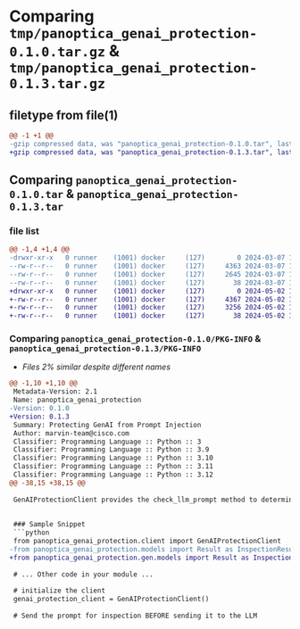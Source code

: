 # Comparing `tmp/panoptica_genai_protection-0.1.0.tar.gz` & `tmp/panoptica_genai_protection-0.1.3.tar.gz`

## filetype from file(1)

```diff
@@ -1 +1 @@
-gzip compressed data, was "panoptica_genai_protection-0.1.0.tar", last modified: Thu Mar  7 13:18:00 2024, max compression
+gzip compressed data, was "panoptica_genai_protection-0.1.3.tar", last modified: Thu May  2 10:08:05 2024, max compression
```

## Comparing `panoptica_genai_protection-0.1.0.tar` & `panoptica_genai_protection-0.1.3.tar`

### file list

```diff
@@ -1,4 +1,4 @@
-drwxr-xr-x   0 runner    (1001) docker     (127)        0 2024-03-07 13:18:00.450587 panoptica_genai_protection-0.1.0/
--rw-r--r--   0 runner    (1001) docker     (127)     4363 2024-03-07 13:18:00.450587 panoptica_genai_protection-0.1.0/PKG-INFO
--rw-r--r--   0 runner    (1001) docker     (127)     2645 2024-03-07 13:17:51.000000 panoptica_genai_protection-0.1.0/README.md
--rw-r--r--   0 runner    (1001) docker     (127)       38 2024-03-07 13:18:00.450587 panoptica_genai_protection-0.1.0/setup.cfg
+drwxr-xr-x   0 runner    (1001) docker     (127)        0 2024-05-02 10:08:05.916166 panoptica_genai_protection-0.1.3/
+-rw-r--r--   0 runner    (1001) docker     (127)     4367 2024-05-02 10:08:05.912166 panoptica_genai_protection-0.1.3/PKG-INFO
+-rw-r--r--   0 runner    (1001) docker     (127)     3256 2024-05-02 10:07:54.000000 panoptica_genai_protection-0.1.3/README.md
+-rw-r--r--   0 runner    (1001) docker     (127)       38 2024-05-02 10:08:05.916166 panoptica_genai_protection-0.1.3/setup.cfg
```

### Comparing `panoptica_genai_protection-0.1.0/PKG-INFO` & `panoptica_genai_protection-0.1.3/PKG-INFO`

 * *Files 2% similar despite different names*

```diff
@@ -1,10 +1,10 @@
 Metadata-Version: 2.1
 Name: panoptica_genai_protection
-Version: 0.1.0
+Version: 0.1.3
 Summary: Protecting GenAI from Prompt Injection
 Author: marvin-team@cisco.com
 Classifier: Programming Language :: Python :: 3
 Classifier: Programming Language :: Python :: 3.9
 Classifier: Programming Language :: Python :: 3.10
 Classifier: Programming Language :: Python :: 3.11
 Classifier: Programming Language :: Python :: 3.12
@@ -38,15 +38,15 @@
 
 GenAIProtectionClient provides the check_llm_prompt method to determine the safety level of a given prompt.
 
 
 ### Sample Snippet
 ```python
 from panoptica_genai_protection.client import GenAIProtectionClient
-from panoptica_genai_protection.models import Result as InspectionResult
+from panoptica_genai_protection.gen.models import Result as InspectionResult
 
 # ... Other code in your module ...
 
 # initialize the client
 genai_protection_client = GenAIProtectionClient()
 
 # Send the prompt for inspection BEFORE sending it to the LLM
```

